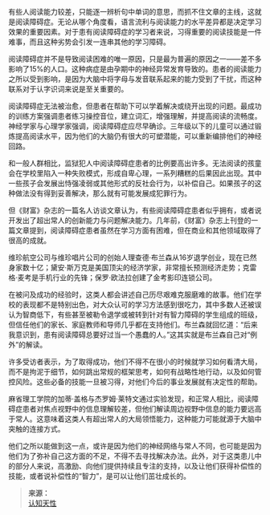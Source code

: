 有些人阅读能力较差，只能逐一辨析句中单词的意思，而抓不住文章的主线，这就是阅读障碍症。无论从哪个角度看，语言流利与阅读能力的水平差异都是决定学习效果的重要因素。对于患有阅读障碍症的学习者来说，习得重要的阅读技能是一件难事，而且这种劣势会引发一连串其他的学习障碍。

阅读障碍症并不是导致阅读困难的唯一原因，只是最为普遍的原因之一——差不多影响了15%的人口。这种病症是由孕期中的神经异常发育导致的。患者的阅读能力之所以受到影响，是因为大脑中将字母与发音联系起来的能力受到了干扰，而这种联系对于认字识词来说是至关重要的。

阅读障碍症无法被治愈，但患者在帮助下可以学着解决或绕开出现的问题。最成功的训练方案强调患者练习操控音位，建立词汇，增强理解，并提高阅读的流畅度。神经学家与心理学家强调，阅读障碍症应尽早确诊。三年级以下的儿童可以通过锻炼提高阅读水平，因为他们的大脑仍有很大的可塑潜能，可以重新编排他们的神经回路。

和一般人群相比，监狱犯人中阅读障碍症患者的比例要高出许多。无法阅读的孩童会在学校里陷入一种失败模式，形成自卑心理，一系列糟糕的后果因此出现。其中一些孩子会发展出恃强凌弱或其他形式的反社会行为，以补偿自己。如果孩子的这种做法没有得到妥善解决，那么就有可能发展成犯罪行为。

但《财富》杂志的一篇名人访谈文章认为，有些阅读障碍症患者似乎拥有，或者说开发出了超出常人的创新能力与问题解决能力。几年前，《财富》杂志上刊登的一篇文章提到，阅读障碍症患者虽然在学习方面有困难，但在商业和其他领域取得了很高的成就。

维珍航空公司与维珍唱片公司的创始人理查德·布兰森从16岁退学创业，现在已然身家数十亿；黛安·斯万克是美国顶尖的经济学家，非常擅长预测经济走势；克雷格·麦考是手机行业的先锋；保罗·欧法拉创建了金考影印连锁公司。

在被问及成功的经验时，这类人都会讲述自己历尽艰难克服磨难的故事。他们在学校的表现都不是特别出色，对大众认可的学习方法感到很吃力，其中多数人还被误认为智商低下，有些甚至被勒令退学或被转到针对有智力障碍的学生组成的班级，但信任他们的家长、家庭教师和导师几乎都在支持他们。布兰森就回忆道：“后来我意识到，患有阅读障碍总要好过当一个愚蠢的人。”这其实就是布兰森自己对“例外”的解读。

许多受访者表示，为了取得成功，他们不得不在很小的时候就学习如何看清大局，而不是拘泥于细节，如何跳出常规的框架思考，如何有战略性地行动，以及如何管控风险。这些必备的技能一旦被习得，对他们今后的事业发展就有决定性的帮助。

麻省理工学院的加蒂·盖格与杰罗姆·莱特文通过实验发现，和正常人相比，阅读障碍症患者对焦点视野中的信息理解较差，但他们解读周边视野中信息的能力要远高于常人。这意味着这类人有超出常人的大局领悟能力，这种能力可能就源于大脑中突触的连接方式。

他们之所以能做到这一点，或许是因为他们的神经网络与常人不同，也可能是因为他们为了弥补自己这方面的不足，不得不去寻找解决办法。此外，对于这类患儿中的部分人来说，高激励、向他们提供持续且专注的支持，以及让他们获得补偿性的技能，或者说补偿性的“智力”，是可以让他们茁壮成长的。


>**来源：**  
>[认知天性](/读书/学习/认知天性.md)